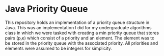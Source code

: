 # Java Priority Queue 
This repository holds an implementation of a priority queue structure in Java. This was an implementation I did for my undergraduate algorithms class in which we were tasked with creating a min priority queue that stores pairs (p,e) which consist of a priority and an element. The element was to be stored in the priority queue with the associated priority. All priorities and elements were assumed to be integers for simplicity. 
